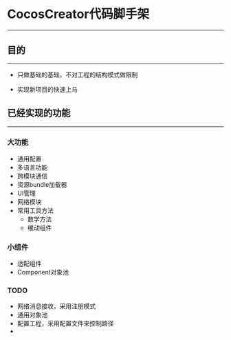 # CocosCreator代码脚手架
---

## 目的

---

- 只做基础的基础，不对工程的结构模式做限制

- 实现新项目的快速上马

  

## 已经实现的功能

---

### 大功能

- 通用配置
- 多语言功能
- 跨模块通信
- 资源bundle加载器
- UI管理
- 网络模块
- 常用工具方法
  - 数学方法
  - 缓动组件

### 小组件

- 适配组件
- Component对象池

### TODO

* 网络消息接收，采用注册模式
* 通用对象池
* 配置工程，采用配置文件来控制路径
* 

